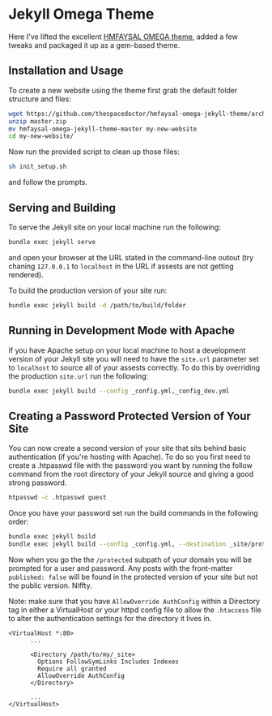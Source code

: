 
# Jekyll Omega Theme 

Here I've lifted the excellent [HMFAYSAL OMEGA theme](https://github.com/hmfaysal/hmfaysal-omega-theme), added a few tweaks and packaged it up as a gem-based theme.

## Installation and Usage

To create a new website using the theme first grab the default folder structure and files:

```bash
wget https://github.com/thespacedoctor/hmfaysal-omega-jekyll-theme/archive/master.zip
unzip master.zip
mv hmfaysal-omega-jekyll-theme-master my-new-website
cd my-new-website/
```

Now run the provided script to clean up those files:

```bash
sh init_setup.sh
```

and follow the prompts.

## Serving and Building

To serve the Jekyll site on your local machine run the following:

```bash
bundle exec jekyll serve
```

and open your browser at the URL stated in the command-line outout (try chaning `127.0.0.1` to `localhost` in the URL if assests are not getting rendered).

To build the production version of your site run:

```bash
bundle exec jekyll build -d /path/to/build/folder
```

## Running in Development Mode with Apache

If you have Apache setup on your local machine to host a development version of your Jekyll site you will need to have the `site.url` parameter set to `localhost` to source all of your assests correctly. To do this by overriding the production `site.url` run the following:

```bash
bundle exec jekyll build --config _config.yml,_config_dev.yml
```

## Creating a Password Protected Version of Your Site

You can now create a second version of your site that sits behind basic authentication (if you're hosting with Apache). To do so you first need to create a .htpasswd file with the password you want by running the follow command from the root directory of your Jekyll source and giving a good strong password.

```bash
htpasswd -c .htpasswd guest
```

Once you have your password set run the build commands in the following order:

```bash
bundle exec jekyll build
bundle exec jekyll build --config _config.yml, --destination _site/protected --unpublished --baseurl=/protected
```

Now when you go the the `/protected` subpath of your domain you will be prompted for a user and password. Any posts with the front-matter `published: false` will be found in the protected version of your site but not the public version. Niffty.

Note: make sure that you have `AllowOverride AuthConfig` within a Directory tag in either a VirtualHost or your httpd config file to allow the `.htaccess` file to alter the authentication settings for the directory it lives in.

```text
<VirtualHost *:80>
      ...

      <Directory /path/to/my/_site>
        Options FollowSymLinks Includes Indexes
        Require all granted
        AllowOverride AuthConfig
      </Directory>

      ...
</VirtualHost>
```




